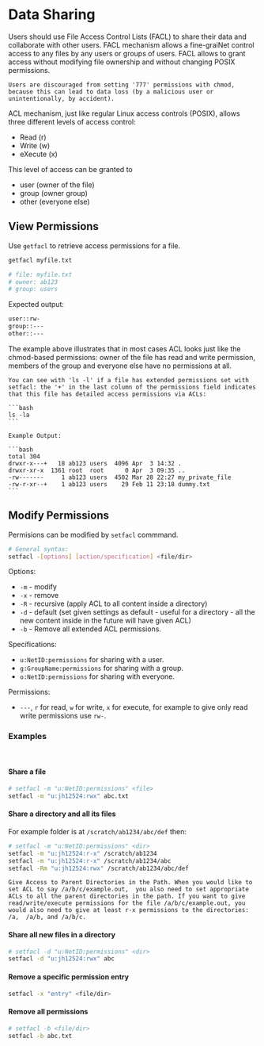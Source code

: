 # Data Sharing

Users should use File Access Control Lists (FACL) to share their data and collaborate with other users. FACL mechanism allows a fine-graiNet control access to any files by any users or groups of users. FACL allows to grant access without modifying file ownership and without changing POSIX permissions.

```{warning}
Users are discouraged from setting '777' permissions with chmod, because this can lead to data loss (by a malicious user or unintentionally, by accident).
```

ACL mechanism, just like regular Linux access controls (POSIX), allows three different levels of access control:

- Read (r)
- Write (w)
- eXecute (x)

This level of access can be granted to 

- user (owner of the file)
- group (owner group)
- other (everyone else)

## View Permissions

Use `getfacl` to retrieve access permissions for a file. 

```bash
getfacl myfile.txt

# file: myfile.txt
# owner: ab123
# group: users
```
Expected output:
```bash
user::rw-
group::---
other::---
```

The example above illustrates that in most cases ACL looks just like the chmod-based permissions: owner of the file has read and write permission, members of the group and everyone else have no permissions at all.

````{tip}
You can see with 'ls -l' if a file has extended permissions set with setfacl: the '+' in the last column of the permissions field indicates that this file has detailed access permissions via ACLs:

```bash
ls -la
```

Example Output:

```bash
total 304
drwxr-x---+   18 ab123 users  4096 Apr  3 14:32 .
drwxr-xr-x  1361 root  root      0 Apr  3 09:35 ..
-rw-------     1 ab123 users  4502 Mar 28 22:27 my_private_file
-rw-r-xr--+    1 ab123 users    29 Feb 11 23:18 dummy.txt
```
````

## Modify Permissions

Permisions can be modified by `setfacl` commmand.

```bash
# General syntax:
setfacl -[options] [action/specification] <file/dir>
```
Options:
- `-m` - modify
- `-x` - remove
- `-R` - recursive (apply ACL to all content inside a directory)
- `-d` - default (set given settings as default - useful for a directory - all the new content inside in the future will have given ACL)
- `-b` - Remove all extended ACL permissions.

Specifications:
- `u:NetID:permissions` for sharing with a user.
- `g:GroupName:permissions` for sharing with a group.
- `o:NetID:permissions` for sharing with everyone.

Permissions:
- `---`, `r` for read, `w` for write, `x` for execute, for example to give only read write permissions use `rw-`.


### Examples
<br>

#### Share a file
```bash
# setfacl -m "u:NetID:permissions" <file>
setfacl -m "u:jh12524:rwx" abc.txt
```

#### Share a directory and all its files
For example folder is at `/scratch/ab1234/abc/def` then:
```bash
# setfacl -m "u:NetID:permissions" <dir>
setfacl -m "u:jh12524:r-x" /scratch/ab1234
setfacl -m "u:jh12524:r-x" /scratch/ab1234/abc
setfacl -Rm "u:jh12524:rwx" /scratch/ab1234/abc/def
```

```{important}
Give Access to Parent Directories in the Path. When you would like to set ACL to say /a/b/c/example.out,  you also need to set appropriate ACLs to all the parent directories in the path. If you want to give read/write/execute permissions for the file /a/b/c/example.out, you would also need to give at least r-x permissions to the directories: /a,  /a/b, and /a/b/c.
```

#### Share all new files in a directory
```bash
# setfacl -d "u:NetID:permissions" <dir>
setfacl -d "u:jh12524:rwx" abc
```

####  Remove a specific permission entry
```bash
setfacl -x "entry" <file/dir>
```

#### Remove all permissions
```bash
# setfacl -b <file/dir>
setfacl -b abc.txt
```
